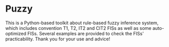 # Puzzy
This is a Python-based toolkit about rule-based fuzzy inference system, which includes convention T1, T2, IT2 and CIT2 FISs as well as some auto-optimized  FISs. 
Several examples are provided to check the FISs' practicability.
Thank you for your use and advice!
